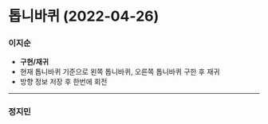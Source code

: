 # 톱니바퀴 (2022-04-26)
### 이지순
* **구현/재귀**
* 현재 톱니바퀴 기준으로 왼쪽 톱니바퀴, 오른쪽 톱니바퀴 구한 후 재귀
* 방향 정보 저장 후 한번에 회전

---
### 정지민
